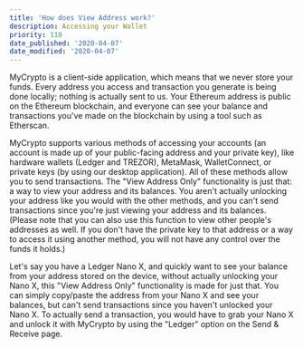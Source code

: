 ```yaml
---
title: 'How does View Address work?'
description: Accessing your Wallet
priority: 110
date_published: '2020-04-07'
date_modified: '2020-04-07'
---
```


MyCrypto is a client-side application, which means that we never store your funds. Every address you access and transaction you generate is being done locally; nothing is actually sent to us. Your Ethereum address is public on the Ethereum blockchain, and everyone can see your balance and transactions you've made on the blockchain by using a tool such as Etherscan.

MyCrypto supports various methods of accessing your accounts (an account is made up of your public-facing address and your private key), like hardware wallets (Ledger and TREZOR), MetaMask, WalletConnect, or private keys (by using our desktop application). All of these methods allow you to send transactions. The "View Address Only" functionality is just that: a way to view your address and its balances. You aren't actually unlocking your address like you would with the other methods, and you can't send transactions since you're just viewing your address and its balances. (Please note that you can also use this function to view other people's addresses as well. If you don't have the private key to that address or a way to access it using another method, you will not have any control over the funds it holds.)

Let's say you have a Ledger Nano X, and quickly want to see your balance from your address stored on the device, without actually unlocking your Nano X, this "View Address Only" functionality is made for just that. You can simply copy/paste the address from your Nano X and see your balances, but can't send transactions since you haven't unlocked your Nano X. To actually send a transaction, you would have to grab your Nano X and unlock it with MyCrypto by using the "Ledger" option on the Send & Receive page.
